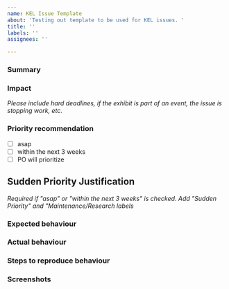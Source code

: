 ```yaml
---
name: KEL Issue Template
about: 'Testing out template to be used for KEL issues. '
title: ''
labels: ''
assignees: ''

---
```


### Summary

### Impact 
_Please include hard deadlines, if the exhibit is part of an event, the issue is stopping work, etc._

### Priority recommendation

- [ ] asap
- [ ] within the next 3 weeks
- [ ] PO will prioritize

## Sudden Priority Justification
_Required if "asap" or "within the next 3 weeks" is checked.  Add "Sudden Priority" and "Maintenance/Research labels_

### Expected behaviour

### Actual behaviour

### Steps to reproduce behaviour

### Screenshots
